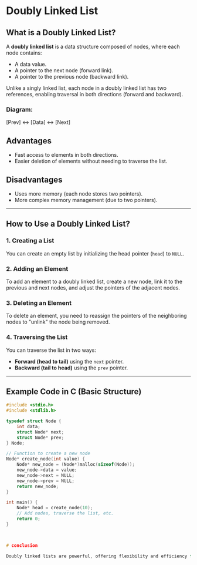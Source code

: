 # Doubly Linked List

## What is a Doubly Linked List?

A **doubly linked list** is a data structure composed of nodes, where each node contains:

- A data value.
- A pointer to the next node (forward link).
- A pointer to the previous node (backward link).

Unlike a singly linked list, each node in a doubly linked list has two references, enabling traversal in both directions (forward and backward).

### Diagram:
[Prev] <-> [Data] <-> [Next]

## Advantages
- Fast access to elements in both directions.
- Easier deletion of elements without needing to traverse the list.

## Disadvantages
- Uses more memory (each node stores two pointers).
- More complex memory management (due to two pointers).

---

## How to Use a Doubly Linked List?

### 1. Creating a List
You can create an empty list by initializing the head pointer (`head`) to `NULL`.

### 2. Adding an Element
To add an element to a doubly linked list, create a new node, link it to the previous and next nodes, and adjust the pointers of the adjacent nodes.

### 3. Deleting an Element
To delete an element, you need to reassign the pointers of the neighboring nodes to "unlink" the node being removed.

### 4. Traversing the List
You can traverse the list in two ways:
- **Forward (head to tail)** using the `next` pointer.
- **Backward (tail to head)** using the `prev` pointer.

---

## Example Code in C (Basic Structure)

```c
#include <stdio.h>
#include <stdlib.h>

typedef struct Node {
    int data;
    struct Node* next;
    struct Node* prev;
} Node;

// Function to create a new node
Node* create_node(int value) {
    Node* new_node = (Node*)malloc(sizeof(Node));
    new_node->data = value;
    new_node->next = NULL;
    new_node->prev = NULL;
    return new_node;
}

int main() {
    Node* head = create_node(10);
    // Add nodes, traverse the list, etc.
    return 0;
}
 


# conclusion

Doubly linked lists are powerful, offering flexibility and efficiency for complex data manipulation. However, they require careful memory management. Understanding pointers and node handling is crucial for implementing them.